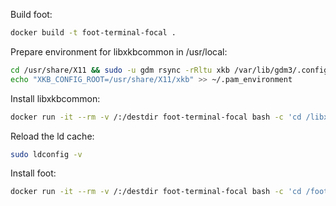 Build foot:

```bash
docker build -t foot-terminal-focal .
```

Prepare environment for libxkbcommon in /usr/local:

```bash
cd /usr/share/X11 && sudo -u gdm rsync -rRltu xkb /var/lib/gdm3/.config
echo "XKB_CONFIG_ROOT=/usr/share/X11/xkb" >> ~/.pam_environment
```

Install libxkbcommon:

```bash
docker run -it --rm -v /:/destdir foot-terminal-focal bash -c 'cd /libxkbcommon && DESTDIR=/destdir meson install -C build'
```

Reload the ld cache:

```bash
sudo ldconfig -v
```

Install foot:

```bash
docker run -it --rm -v /:/destdir foot-terminal-focal bash -c 'cd /foot && DESTDIR=/destdir meson install -C build'
```
